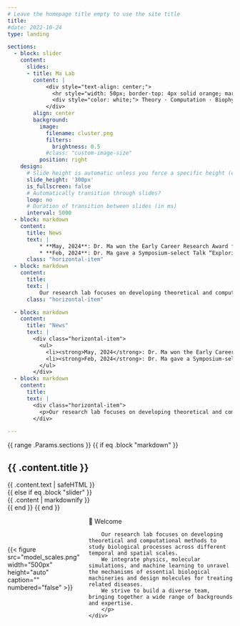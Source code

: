 ```yaml
---
# Leave the homepage title empty to use the site title
title:
#date: 2022-10-24
type: landing

sections:
  - block: slider
    content:
      slides:
      - title: Ma Lab
        content: |
            <div style="text-align: center;">
              <hr style="width: 50px; border-top: 4px solid orange; margin: 10px auto;" />
              <div style="color: white;"> Theory · Computation · Biophysics </div>
            </div>
        align: center
        background:
          image:
            filename: cluster.png
            filters:
              brightness: 0.5
            #class: "custom-image-size" 
          position: right
    design:
      # Slide height is automatic unless you force a specific height (e.g. '400px')
      slide_height: '300px'
      is_fullscreen: false
      # Automatically transition through slides?
      loop: no
      # Duration of transition between slides (in ms)
      interval: 5000
  - block: markdown
    content:
      title: News
      text: |
          * **May, 2024**: Dr. Ma won the Early Career Research Award from Cardiovascular Research Institute of Vermont (CVRI) ($10,000). His award has also been selected by the Board of Directors as the Martin M. LeWinter (MMLW) Early Career Investigator Award. <br><br>
          * **Feb, 2024**: Dr. Ma gave a Symposium-select Talk “Exploring allosteric regulation in molecular motors through the computational microscope” at the 68th Biophysical Society Meeting.
      class: "horizontal-item"
  - block: markdown
    content:
      title: 
      text: |
          Our research lab focuses on developing theoretical and computational methods to study biological processes across different temporal and spatial scales. We integrate physics, multiscale simulations, and machine learning to unravel the mechanisms of essential biological machineries and design molecules for treating related diseases. We strive to build a diverse team, bringing together a wide range of backgrounds and expertise. </p>
      class: "horizontal-item"

  - block: markdown
    content:
      title: "News"
      text: |
        <div class="horizontal-item">
          <ul>
            <li><strong>May, 2024</strong>: Dr. Ma won the Early Career Research Award from the Cardiovascular Research Institute of Vermont (CVRI) ($10,000). His award has also been selected by the Board of Directors as the Martin M. LeWinter (MMLW) Early Career Investigator Award.</li>
            <li><strong>Feb, 2024</strong>: Dr. Ma gave a Symposium-select Talk “Exploring allosteric regulation in molecular motors through the computational microscope” at the 68th Biophysical Society Meeting.</li>
          </ul>
        </div>
  - block: markdown
    content:
      title:
      text: |
        <div class="horizontal-item">
          <p>Our research lab focuses on developing theoretical and computational methods to study biological processes across different temporal and spatial scales. We integrate physics, multiscale simulations, and machine learning to unravel the mechanisms of essential biological machineries and design molecules for treating related diseases. We strive to build a diverse team, bringing together a wide range of backgrounds and expertise.</p>
        </div>

---
```


<!-- Shortcode to wrap the horizontal items -->
<div class="horizontal-content">
  {{ range .Params.sections }}
    {{ if eq .block "markdown" }}
      <div class="{{ .content.class }}">
        <h2>{{ .content.title }}</h2>
        {{ .content.text | safeHTML }}
      </div>
    {{ else if eq .block "slider" }}
      <div class="slider-wrapper">
        {{ .content | markdownify }}
      </div>
    {{ end }}
  {{ end }}
</div>


<!-- Google tag (gtag.js) -->
<script async src="https://www.googletagmanager.com/gtag/js?id=G-9M5LBVNQ1R"></script>
<script>
  window.dataLayer = window.dataLayer || [];
  function gtag(){dataLayer.push(arguments);}
  gtag('js', new Date());

  gtag('config', 'G-9M5LBVNQ1R');
</script>

<div style="display: flex; align-items: center;">
    <div>
        {{< figure src="model_scales.png" width="500px" height="auto" caption="" numbered="false" >}}
    </div>
    <div style="margin-left: 20px;">
        <p>👋 Welcome

        Our research lab focuses on developing theoretical and computational methods to study biological processes across different temporal and spatial scales. 
        We integrate physics, molecular simulations, and machine learning to unravel the mechanisms of essential biological machineries and design molecules for treating related diseases. 
        We strive to build a diverse team, bringing together a wide range of backgrounds and expertise.
        </p>
    </div>
</div>

<div style="margin-bottom: 50px;"></div>
